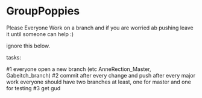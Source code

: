 # GroupPoppies

Please Everyone Work on a branch and if you are worried ab pushing leave it until someone can help :)










ignore this below.

tasks:

#1 everyone open a new branch (etc AnneRection_Master, Gabeitch_branch)
#2 commit after every change and push after every major work
   everyone should have two branches at least, one for master and one for testing
#3 get gud 

